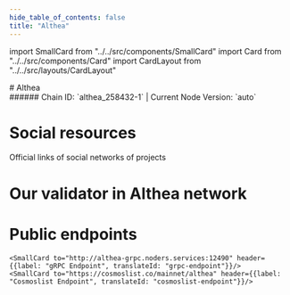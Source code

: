 ```yaml
---
hide_table_of_contents: false
title: "Althea"
---
```


import SmallCard from "../../src/components/SmallCard"
import Card from "../../src/components/Card"
import CardLayout from "../../src/layouts/CardLayout"

<div class="h1-with-icon icon-althea">
# Althea
</div>
###### Chain ID: `althea_258432-1` | Current Node Version: `auto`



# Social resources
Official links of social networks of projects

<CardLayout autoFitEnabled={false}>
    <SmallCard to="https://www.althea.net/" header={{label: "Website", translateId: "social-telegram"}} iconPath="img/website-icon.svg"/>
    <SmallCard to="https://github.com/althea-net/althea-chain" header={{label: "GitHub", translateId: "social-telegram"}} iconPath="img/github-icon.svg"/>
    <SmallCard to="https://discord.gg/hHx7HxcycF" header={{label: "Discord", translateId: "social-telegram"}} iconPath="img/discord-icon.svg"/>
    <SmallCard to="https://twitter.com/AltheaNetwork" header={{label: "X", translateId: "social-telegram"}} iconPath="img/x-icon.svg"/>
    
</CardLayout>

# Our validator in Althea network

<CardLayout autoFitEnabled={true}>
    <Card
        to=""
        header={{
            label: "[NODERS]TEAM",
            translateId: "development-setup",
        }}
        body={{
            label: "Trusted blockchain validator",
        }}
        iconPath="img/kotlin-icon.svg"
    />
</CardLayout>

# Public endpoints 

<CardLayout autoFitEnabled={true}>
    <SmallCard to="https://althea-rpc.noders.services" header={{label: "RPC Endpoint", translateId: "rpc-endpoint"}}/>
    <SmallCard to="https://althea-api.noders.services" header={{label: "API Endpoint", translateId: "api-endpoint"}}/>
    
    <SmallCard to="http://althea-grpc.noders.services:12490" header={{label: "gRPC Endpoint", translateId: "grpc-endpoint"}}/>
    <SmallCard to="https://cosmoslist.co/mainnet/althea" header={{label: "Cosmoslist Endpoint", translateId: "cosmoslist-endpoint"}}/>
</CardLayout>


